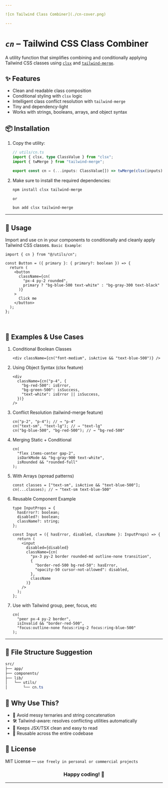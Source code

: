 ```yaml
---

![cn Tailwind Class Combiner](./cn-cover.png)

---
```


# _`cn`_ – Tailwind CSS Class Combiner

A utility function that simplifies combining and conditionally applying Tailwind CSS classes using [`clsx`](https://www.npmjs.com/package/clsx) and [`tailwind-merge`](https://www.npmjs.com/package/tailwind-merge).

## ✨ Features

- Clean and readable class composition
- Conditional styling with `clsx` logic
- Intelligent class conflict resolution with `tailwind-merge`
- Tiny and dependency-light
- Works with strings, booleans, arrays, and object syntax

## 📦 Installation

1. Copy the utility:

   ```ts
   // utils/cn.ts
   import { clsx, type ClassValue } from "clsx";
   import { twMerge } from "tailwind-merge";

   export const cn = (...inputs: ClassValue[]) => twMerge(clsx(inputs));
   ```

2. Make sure to install the required dependencies:

   ```bash
   npm install clsx tailwind-merge
   ```

   `or`

   ```bash
   bun add clsx tailwind-merge
   ```

---

## 🚀 Usage

Import and use cn in your components to conditionally and cleanly apply Tailwind CSS classes. `Basic Example`:

```tsx
import { cn } from "@/utils/cn";

const Button = ({ primary }: { primary?: boolean }) => {
  return (
    <button
      className={cn(
        "px-4 py-2 rounded",
        primary ? "bg-blue-500 text-white" : "bg-gray-300 text-black"
      )}
    >
      Click me
    </button>
  );
};
```

<br/>

## 🧠 Examples & Use Cases

1. Conditional Boolean Classes

   ```tsx
   <div className={cn("font-medium", isActive && "text-blue-500")} />
   ```

2. Using Object Syntax (clsx feature)

   ```tsx
   <div
     className={cn("p-4", {
       "bg-red-500": isError,
       "bg-green-500": isSuccess,
       "text-white": isError || isSuccess,
     })}
   />
   ```

3. Conflict Resolution (tailwind-merge feature)

   ```tsx
   cn("p-2", "p-4"); // → "p-4"
   cn("text-sm", "text-lg"); // → "text-lg"
   cn("bg-blue-500", "bg-red-500"); // → "bg-red-500"
   ```

4. Merging Static + Conditional

   ```tsx
   cn(
     "flex items-center gap-2",
     isDarkMode && "bg-gray-900 text-white",
     isRounded && "rounded-full"
   );
   ```

5. With Arrays (spread patterns)

   ```tsx
   const classes = ["text-sm", isActive && "text-blue-500"];
   cn(...classes); // → "text-sm text-blue-500"
   ```

6. Reusable Component Example

   ```tsx
   type InputProps = {
     hasError?: boolean;
     disabled?: boolean;
     className?: string;
   };

   const Input = ({ hasError, disabled, className }: InputProps) => {
     return (
       <input
         disabled={disabled}
         className={cn(
           "px-3 py-2 border rounded-md outline-none transition",
           {
             "border-red-500 bg-red-50": hasError,
             "opacity-50 cursor-not-allowed": disabled,
           },
           className
         )}
       />
     );
   };
   ```

7. Use with Tailwind group, peer, focus, etc

   ```tsx
   cn(
     "peer px-4 py-2 border",
     isInvalid && "border-red-500",
     "focus:outline-none focus:ring-2 focus:ring-blue-500"
   );
   ```

---

## 📁 File Structure Suggestion

```css
src/
├── app/
├── components/
├── lib/
│   └── utils/
│       └── cn.ts

```

## 🤔 Why Use This?

- 🧠 Avoid messy ternaries and string concatenation
- 🛠️ Tailwind-aware: resolves conflicting utilities automatically
- 💅 Keeps JSX/TSX clean and easy to read
- 🔁 Reusable across the entire codebase

## 📜 License

MIT License — `use freely in personal or commercial projects`

<h3 align="center">Happy coding! 🚀</h3>

---

